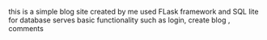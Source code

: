 this is a simple blog site created by me 
used FLask  framework and SQL lite for database 
serves basic functionality such as login, create blog , comments 
